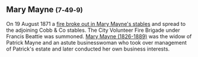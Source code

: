 ## Mary Mayne <small>(7‑49‑9)</small>

On 19 August 1871 a [fire broke out in Mary Mayne's stables](https://trove.nla.gov.au/newspaper/article/1314130) and spread to the adjoining Cobb & Co stables. The City Volunteer Fire Brigade under Francis Beattie was summoned. [Mary Mayne (1826-1889)](https://adb.anu.edu.au/biography/mayne-mary-13272) was the widow of Patrick Mayne and an astute businesswoman who took over management of Patrick's estate and later conducted her own business interests.
